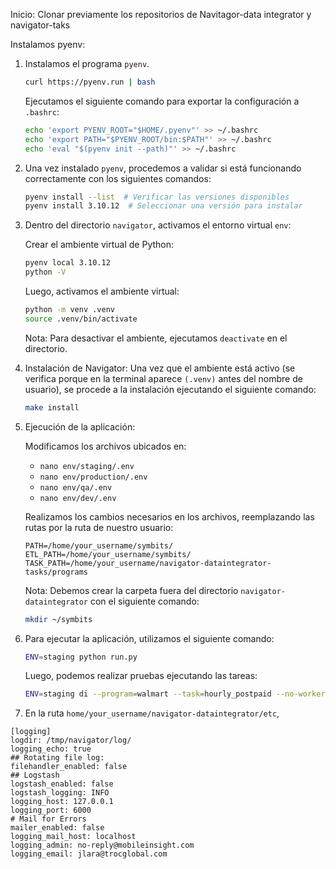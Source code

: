 


   Inicio: Clonar previamente los repositorios de Navitagor-data integrator y navigator-taks

   Instalamos pyenv:

1. Instalamos el programa `pyenv`. 

   ```bash
   curl https://pyenv.run | bash
   ```

   Ejecutamos el siguiente comando para exportar la configuración a `.bashrc`:

   ```bash
   echo 'export PYENV_ROOT="$HOME/.pyenv"' >> ~/.bashrc
   echo 'export PATH="$PYENV_ROOT/bin:$PATH"' >> ~/.bashrc
   echo 'eval "$(pyenv init --path)"' >> ~/.bashrc
   ```

2. Una vez instalado `pyenv`, procedemos a validar si está funcionando correctamente con los siguientes comandos:

   ```bash
   pyenv install --list  # Verificar las versiones disponibles
   pyenv install 3.10.12  # Seleccionar una versión para instalar
   ```

3. Dentro del directorio `navigator`, activamos el entorno virtual `env`:

   Crear el ambiente virtual de Python:

   ```bash
   pyenv local 3.10.12
   python -V
   ```

   Luego, activamos el ambiente virtual:

   ```bash
   python -m venv .venv
   source .venv/bin/activate
   ```

   Nota: Para desactivar el ambiente, ejecutamos `deactivate` en el directorio.

4. Instalación de Navigator: Una vez que el ambiente está activo (se verifica porque en la terminal aparece `(.venv)` antes del nombre de usuario), se procede a la instalación ejecutando el siguiente comando:

   ```bash
   make install
   ```

5. Ejecución de la aplicación:

   Modificamos los archivos ubicados en:

   - `nano env/staging/.env`
   - `nano env/production/.env`
   - `nano env/qa/.env`
   - `nano env/dev/.env`

   Realizamos los cambios necesarios en los archivos, reemplazando las rutas por la ruta de nuestro usuario:

   ```
   PATH=/home/your_username/symbits/
   ETL_PATH=/home/your_username/symbits/
   TASK_PATH=/home/your_username/navigator-dataintegrator-tasks/programs
   ```

   Nota: Debemos crear la carpeta fuera del directorio `navigator-dataintegrator` con el siguiente comando:

   ```bash
   mkdir ~/symbits
   ```

6. Para ejecutar la aplicación, utilizamos el siguiente comando:

   ```bash
   ENV=staging python run.py
   ```

   Luego, podemos realizar pruebas ejecutando las tareas:

   ```bash
   ENV=staging di --program=walmart --task=hourly_postpaid --no-worker --debug
   ```

7. En la ruta `home/your_username/navigator-dataintegrator/etc`, 

```
[logging]
logdir: /tmp/navigator/log/
logging_echo: true
## Rotating file log:
filehandler_enabled: false
## Logstash
logstash_enabled: false
logstash_logging: INFO
logging_host: 127.0.0.1
logging_port: 6000
# Mail for Errors
mailer_enabled: false
logging_mail_host: localhost
logging_admin: no-reply@mobileinsight.com
logging_email: jlara@trocglobal.com
```